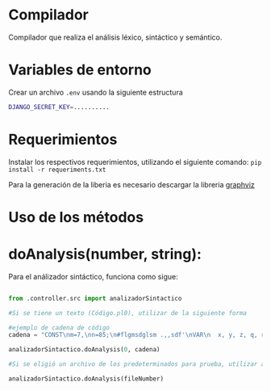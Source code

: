 # Compilador
Compilador que realiza el análisis léxico, sintáctico y semántico.

# Variables de entorno
Crear un archivo `.env` usando la siguiente estructura

```bash
DJANGO_SECRET_KEY=..........
```

# Requerimientos
Instalar los respectivos requerimientos, utilizando el siguiente comando: `pip install -r requeriments.txt`

Para la generación de la liberia es necesario descargar la libreria [graphviz](https://graphviz.org/download/)

# Uso de los métodos

# doAnalysis(number, string):

Para el análizador sintáctico, funciona como sigue:
```python

from .controller.src import analizadorSintactico 

#Si se tiene un texto (Código.pl0), utilizar de la siguiente forma

#ejemplo de cadena de código
cadena = "CONST\nm=7,\nn=85;\n#flgmsdglsm .,,sdf'\nVAR\n  x, y, z, q, r;\nPROCEDURE multiply;\nVAR a, b;\nBEGIN\n  a := x;\n  b := y;\n  z := 0;\nEND;"

analizadorSintactico.doAnalysis(0, cadena)

#Si se eligió un archivo de los predeterminados para prueba, utilizar así:

analizadorSintactico.doAnalysis(fileNumber)

```
